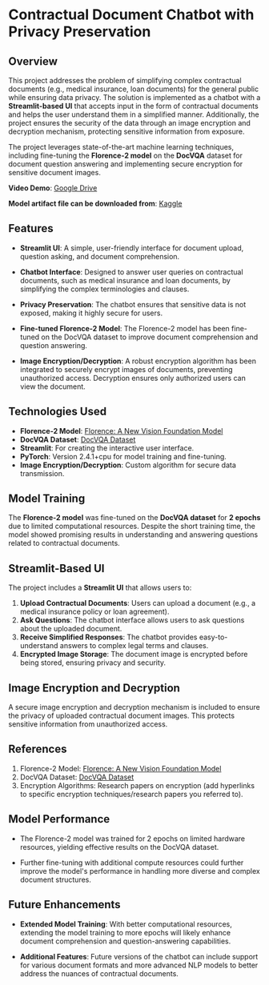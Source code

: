 # **Contractual Document Chatbot with Privacy Preservation**

## **Overview**

This project addresses the problem of simplifying complex contractual documents (e.g., medical insurance, loan documents) for the general public while ensuring data privacy. The solution is implemented as a chatbot with a **Streamlit-based UI** that accepts input in the form of contractual documents and helps the user understand them in a simplified manner. Additionally, the project ensures the security of the data through an image encryption and decryption mechanism, protecting sensitive information from exposure.

The project leverages state-of-the-art machine learning techniques, including fine-tuning the **Florence-2 model** on the **DocVQA** dataset for document question answering and implementing secure encryption for sensitive document images.

**Video Demo**: [Google Drive](https://drive.google.com/file/d/1Ch9GXpYFEiHBE5ZniTLiupaMVvqb21rl/view?usp=sharing)

**Model artifact file can be downloaded from**: [Kaggle](https://www.kaggle.com/models/tanishqsinghai/florence_docvqa/)

## **Features**

- **Streamlit UI**: A simple, user-friendly interface for document upload, question asking, and document comprehension.

- **Chatbot Interface**: Designed to answer user queries on contractual documents, such as medical insurance and loan documents, by simplifying the complex terminologies and clauses.
  
- **Privacy Preservation**: The chatbot ensures that sensitive data is not exposed, making it highly secure for users.
  
- **Fine-tuned Florence-2 Model**: The Florence-2 model has been fine-tuned on the DocVQA dataset to improve document comprehension and question answering.

- **Image Encryption/Decryption**: A robust encryption algorithm has been integrated to securely encrypt images of documents, preventing unauthorized access. Decryption ensures only authorized users can view the document.

## **Technologies Used**

- **Florence-2 Model**: [Florence: A New Vision Foundation Model](https://arxiv.org/abs/2111.11432)
- **DocVQA Dataset**: [DocVQA Dataset](https://arxiv.org/abs/2007.00398)
- **Streamlit**: For creating the interactive user interface.
- **PyTorch**: Version 2.4.1+cpu for model training and fine-tuning.
- **Image Encryption/Decryption**: Custom algorithm for secure data transmission.

## **Model Training**

The **Florence-2 model** was fine-tuned on the **DocVQA dataset** for **2 epochs** due to limited computational resources. Despite the short training time, the model showed promising results in understanding and answering questions related to contractual documents.

## **Streamlit-Based UI**

The project includes a **Streamlit UI** that allows users to:

1. **Upload Contractual Documents**: Users can upload a document (e.g., a medical insurance policy or loan agreement).
2. **Ask Questions**: The chatbot interface allows users to ask questions about the uploaded document.
3. **Receive Simplified Responses**: The chatbot provides easy-to-understand answers to complex legal terms and clauses.
4. **Encrypted Image Storage**: The document image is encrypted before being stored, ensuring privacy and security.
  
## **Image Encryption and Decryption**

A secure image encryption and decryption mechanism is included to ensure the privacy of uploaded contractual document images. This protects sensitive information from unauthorized access.

## **References**

1. Florence-2 Model: [Florence: A New Vision Foundation Model](https://arxiv.org/abs/2111.11432)
2. DocVQA Dataset: [DocVQA Dataset](https://arxiv.org/abs/2007.00398)
3. Encryption Algorithms: Research papers on encryption (add hyperlinks to specific encryption techniques/research papers you referred to).

## **Model Performance**

- The Florence-2 model was trained for 2 epochs on limited hardware resources, yielding effective results on the DocVQA dataset.
  
- Further fine-tuning with additional compute resources could further improve the model's performance in handling more diverse and complex document structures.

## **Future Enhancements**

- **Extended Model Training**: With better computational resources, extending the model training to more epochs will likely enhance document comprehension and question-answering capabilities.
  
- **Additional Features**: Future versions of the chatbot can include support for various document formats and more advanced NLP models to better address the nuances of contractual documents.
